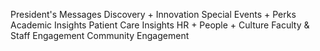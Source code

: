 President's Messages
Discovery + Innovation
Special Events + Perks
Academic Insights
Patient Care Insights
HR + People + Culture
Faculty & Staff Engagement
Community Engagement
